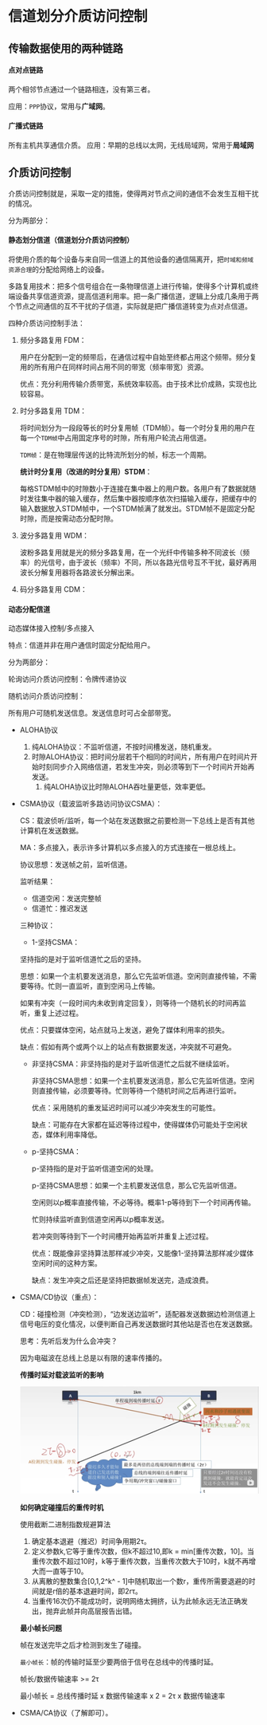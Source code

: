 # 信道划分介质访问控制



## 传输数据使用的两种链路

#### 点对点链路

两个相邻节点通过一个链路相连，没有第三者。

应用：`PPP`协议，常用与**广域网**。

#### 广播式链路

所有主机共享通信介质。 应用：早期的总线以太网，无线局域网，常用于**局域网**



## 介质访问控制

介质访问控制就是，采取一定的措施，使得两对节点之间的通信不会发生互相干扰的情况。

分为两部分：

#### 静态划分信道（信道划分介质访问控制）

将使用介质的每个设备与来自同一信道上的其他设备的通信隔离开，把`时域和频域资源合理`的分配给网络上的设备。 

多路复用技术：把多个信号组合在一条物理信道上进行传输，使得多个计算机或终端设备共享信道资源，提高信道利用率。把一条广播信道，逻辑上分成几条用于两个节点之间通信的互不干扰的子信道，实际就是把广播信道转变为点对点信道。

四种介质访问控制手法：

1. 频分多路复用 FDM：

   用户在分配到一定的频带后，在通信过程中自始至终都占用这个频带。频分复用的所有用户在同样时间占用不同的带宽（频率带宽）资源。

   优点：充分利用传输介质带宽，系统效率较高。由于技术比价成熟，实现也比较容易。

2. 时分多路复用 TDM：

   将时间划分为一段段等长的时分复用帧（TDM帧）。每一个时分复用的用户在每一个`TDM帧`中占用固定序号的时隙，所有用户轮流占用信道。

   `TDM帧`：是在物理层传送的比特流所划分的帧，标志一个周期。

   **统计时分复用（改进的时分复用）STDM**：

   每格STDM帧中的时隙数小于连接在集中器上的用户数。各用户有了数据就随时发往集中器的输入缓存，然后集中器按顺序依次扫描输入缓存，把缓存中的输入数据放入STDM帧中，一个STDM帧满了就发出。STDM帧不是固定分配时隙，而是按需动态分配时隙。

3. 波分多路复用 WDM：

   波粉多路复用就是光的频分多路复用，在一个光纤中传输多种不同波长（频率）的光信号，由于波长（频率）不同，所以各路光信号互不干扰，最好再用波长分解复用器将各路波长分解出来。

4. 码分多路复用 CDM：

   

#### 动态分配信道

动态媒体接入控制/多点接入

特点：信道并非在用户通信时固定分配给用户。

分为两部分：

轮询访问介质访问控制：令牌传递协议   

随机访问介质访问控制：

所有用户可随机发送信息。发送信息时可占全部带宽。

+ ALOHA协议

  1. 纯ALOHA协议：不监听信道，不按时间槽发送，随机重发。
  2. 时隙ALOHA协议：把时间分层若干个相同的时间片，所有用户在时间片开始时刻同步介入网络信道，若发生冲突，则必须等到下一个时间片开始再发送。
     1. 纯ALOHA协议比时隙ALOHA吞吐量更低，效率更低。

+ CSMA协议（载波监听多路访问协议CSMA）：

  CS：载波侦听/监听，每一个站在发送数据之前要检测一下总线上是否有其他计算机在发送数据。

  MA：多点接入，表示许多计算机以多点接入的方式连接在一根总线上。

  协议思想：发送帧之前，监听信道。

  监听结果：

  + 信道空闲：发送完整帧
  + 信道忙：推迟发送

  三种协议：

  +  1-坚持CSMA：

    坚持指的是对于监听信道忙之后的坚持。

    思想：如果一个主机要发送消息，那么它先监听信道。空闲则直接传输，不需要等待。忙则一直监听，直到空闲马上传输。

    如果有冲突（一段时间内未收到肯定回复），则等待一个随机长的时间再监听，重复上述过程。 

    优点：只要媒体空闲，站点就马上发送，避免了媒体利用率的损失。

    缺点：假如有两个或两个以上的站点有数据要发送，冲突就不可避免。

  + 非坚持CSMA：非坚持指的是对于监听信道忙之后就不继续监听。

    非坚持CSMA思想：如果一个主机要发送消息，那么它先监听信道。空闲则直接传输，必须要等待。忙则等待一个随机时间之后再进行监听。

    优点：采用随机的重发延迟时间可以减少冲突发生的可能性。

    缺点：可能存在大家都在延迟等待过程中，使得媒体仍可能处于空闲状态，媒体利用率降低。

  + p-坚持CSMA：

     p-坚持指的是对于监听信道空闲的处理。

    p-坚持CSMA思想：如果一个主机要发送信息，那么它先监听信道。

    空闲则以p概率直接传输，不必等待。概率1-p等待到下一个时间再传输。

    忙则持续监听直到信道空闲再以p概率发送。

    若冲突则等待到下一个时间槽开始再监听并重复上述过程。

    优点：既能像非坚持算法那样减少冲突，又能像1-坚持算法那样减少媒体空闲时间的这种方案。

    缺点：发生冲突之后还是坚持把数据帧发送完，造成浪费。

+ CSMA/CD协议（重点）：

  CD：碰撞检测（冲突检测），“边发送边监听”，适配器发送数据边检测信道上信号电压的变化情况，以便判断自己再发送数据时其他站是否也在发送数据。

  思考：先听后发为什么会冲突？

  因为电磁波在总线上总是以有限的速率传播的。 

  **传播时延对载波监听的影响**

  ![The-impact-of-propagation-delay-on-carrier-monitoring](./images/The-impact-of-propagation-delay-on-carrier-monitoring.png)

  **如何确定碰撞后的重传时机**

  使用截断二进制指数规避算法

  1.  确定基本退避（推迟）时间争用期2τ。
  2. 定义参数k,它等于重传次数，但k不超过10,即k = min[重传次数，10]。当重传次数不超过10时，k等于重传次数，当重传次数大于10时，k就不再增大而一直等于10。
  3. 从离散的整数集合[0,1,2^k^ - 1]中随机取出一个数r，重传所需要退避的时间就是r倍的基本退避时间，即2rτ。
  4. 当重传16次仍不能成功时，说明网络太拥挤，认为此帧永远无法正确发出，抛弃此帧并向高层报告出错。

  **最小帧长问题**

  帧在发送完毕之后才检测到发生了碰撞。

  `最小帧长`：帧的传输时延至少要两倍于信号在总线中的传播时延。

  帧长/数据传输速率 >= 2τ

  最小帧长 = 总线传播时延 x 数据传输速率 x 2 = 2τ x 数据传输速率

+ CSMA/CA协议（了解即可）。
